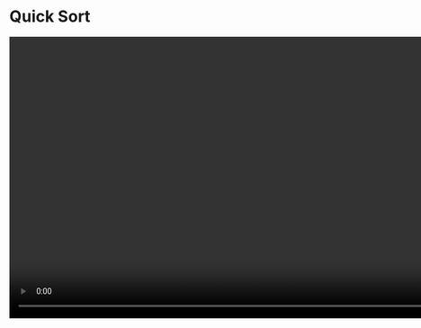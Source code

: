 # Quick Sort

<video src="https://youtu.be/Hoixgm4-P4M?feature=shared" width="1000" mini-player="true" preview-src="hinh-quicksort.jpg"/>

[GFG | Quick Sort](https://www.geeksforgeeks.org/quick-sort/)

## Definition

Quicksort, also known as partition-exchange sort, is a widely used comparison-based sorting algorithm in computer science. It was developed by Tony Hoare in 1960. Quicksort is known for its efficiency and is often used as the basis for sorting large datasets due to its average and best-case time complexity of `O(n log n)`. The algorithm works by employing a divide-and-conquer strategy and follows these main steps:

<deflist style="full" collapsible="true">
    <def title="Partitioning">
        Quicksort begins by selecting a <b>pivot</b> element from the array. The pivot's choice can vary, but it's typically the first or last element in the array.
    </def>
    <def title="Reordering">
        The elements of the array are then rearranged in such a way that all elements smaller than the pivot are placed to its left, and all elements greater are placed to its right. This step is sometimes called the <b>partitioning</b> step.
    </def>
    <def title="Recursion">
        Quicksort is applied recursively to the subarrays created on the left and right of the pivot, effectively sorting them.
    </def>
    <def title="Combining">
        Once the recursive sorting is complete, the sorted subarrays are combined, and the entire array becomes sorted.
    </def>
</deflist>

## Partitioning

<tabs width="800">
    <tab title="Visual 1">
        <img src="https://blogger.googleusercontent.com/img/a/AVvXsEj_5g_ulJTm7AnqNrfjUt3zYDUi0qf6eepoRqnDvvUhBKIf_vdqP-982F2zX_xV3k1148k8oozojzlBGhKUPrbUshDZs9VMCT0F-iQC8NmV68gDceOu1AIEkl520KEmXgaPXb_R3PdtHNAHhfXHfHDWjQSIpFoKPqC2MIz1Mv50u1XVXI8Gpe2AXu9_3g=s16000" alt="partitioning">
    </tab>
    <tab title="Visual 2">
        <img src="https://www.baeldung.com/wp-content/uploads/sites/4/2021/06/Quicksort-891x1024-1.png" alt="Partitioning">
    </tab>
</tabs>

The efficiency of quicksort is highly dependent on the choice of the pivot element. In the best-case scenario, where the pivot consistently divides the array into nearly equal halves, it achieves its optimal time complexity of `O(n log n)`. However, in the worst-case scenario, where the pivot choice is poor and consistently results in unbalanced partitions, the time complexity can degrade to `O(n^2)`. To mitigate this, various pivot selection strategies, such as selecting the median of three random elements, can be employed to improve its performance.

[//]: # (FIXME : rework link as embeded / iframe)
[//]: # (![dsa](https://opendsa-server.cs.vt.edu/embed/quicksortCON&#41;)

## Pseudo-implementation

<tabs>
    <tab title="quicksort">
        <code-block lang="c++">
        void quicksort(int *A, int n, int m)              
        {
            // shuffle the array  
            std::random_shuffle(A, A + n)
            // call recursive quicksort
            r_quicksort(A, 0, n - 1);
        }
        </code-block>
    </tab>
    <tab title="r_quicksort">
        <code-block lang="c++">
            void r_quicksort(int *A, int lo, int hi)                                           
            {
                if (hi <= lo) return;
                int p = partition(A, lo, hi);
                r_quicksort(A, lo, p - 1);
                r_quicksort(A, p + 1, hi);
            }
        </code-block>
    </tab>
    <tab title="partition">
        <code-block lang="c++" include-lines="0-10">
            int partition (int *A, int lo, int hi)                      
            {
                int i = lo;
                int j = hi + 1;  
                while (1) {
                    // while A[i] < pivot, increase i 
                    while (A[++i] < A[lo])
                        if (i == hi) break;
                    // while A[i] > pivot, decrease j 
                    while (A[lo] < A[--j])
                        if (j == lo) break;
                        // if i and j cross exit theloop
                        if(i >= j) break;
                        // swap A[i] and A[j]
                        std::swap(A[i], A[j]);
                }
                // swap the pivot with A[j]  
                std::swap(A[lo], A[j]);
                //return pivot's position
                return j;
            }
        </code-block>
    </tab>
</tabs>

[//]: # (FIXME : setup embed / iframe)
[//]: # (<iframe width="100%" height="500" src="https://opendsa-server.cs.vt.edu/embed/quicksortAV"></iframe>)

## Analysis : Mathematical & Empirical

[//]: # (FIXME : reconsider use...)
[//]: # ([Analysis of Quick Sort]&#40;https://www.khanacademy.org/computing/computer-science/algorithms/quick-sort/a/analysis-of-quicksort&#41;)

<tabs>
    <tab title="Explanation">
        <video src="https://youtu.be/YQhfIoK8UDY?feature=shared" width="800" mini-player="true" preview-src="quick-sort-diagram.PNG"/>
    </tab>
    <tab title="Worst-case">
        <table>
            <tr>
                <td><b>Visualize</b><br/><img src="https://cdn.kastatic.org/ka-perseus-images/7da2ac32779bef669a6f05decb62f219a9132158.png" alt="quicksort recursion tree | worst-case" width="400"><br/>
                <code-block collapsible="true" collapsed-title="Complexity">
                    c { n + (n-1) + (n-2) + (n-3) + ... 1 }
                        = c * ( {n(n+1)} / {2} ) 
                        = 𝛩(n^2)
                </code-block>
                </td>
                <td>
                    <b>Input sorted, reverse order, equal elements</b><br/>
                    <code-block>
                        T(n) = T(n - 1) + T(0) + 𝛩(n)
                            = T(n - 1) + 𝛩(1) + 𝛩(n)
                            = T(n - 1) + 𝛩(n)
                            = ⋅⋅⋅
                            = 𝛩(n^2)
                    </code-block><br/>
                    can shuffle or <a href="https://youtu.be/HY64dw_Af94">randomize</a> the array (to avoid the worst-case)
                </td>
            </tr>
        </table>
    </tab>
    <tab title="Best-case">
        <table>
            <tr>
                <td><b>Visualize</b><br/><img src="https://cdn.kastatic.org/ka-perseus-images/21cd0d70813845d67fbb11496458214f90ad7cb8.png" alt="quicksort recursion tree | best-case">
                </td>
                <td>
                    <b>Pivot partitions array evenly<br><i>almost never happens</i></b><br/>
                    <code-block>
                        T(n) = 2T( ({n} / {2} ) + 𝛩(n)
                            = ⋅⋅⋅
                            = 𝛩(n log n)
                    </code-block><br/>
                </td>
            </tr>
        </table>
    </tab>
    <tab title="Average-case">
        <table>
            <tr>
                <td><b>Visualize</b><br/><img src="https://cdn-images-1.medium.com/max/600/1*h6C8WodiZvZ04CwgOKOgBA.png" alt="quicksort recursion tree | average-case">
                </td>
                <td>
                    <b>Analysis is more complex</b><br/>
                    <ul>
                        <li>Consider a 9-to-1 proportional split</li>
                        <li>Even a 99-to-1 split yields same running time</li>
                        <li>Faster than merge sort in practice (less data movement)</li>
                    </ul><br>
                    <code-block>
                        T(n) = T( {n}/{10} ) + T( {9n}/{10} ) + 𝛩(n)
                            = ⋅⋅⋅
                            = 𝛩(n log n)
                    </code-block><br>
                    Add all <code>cn</code> from side of tree with greatest depth (right subtree)
                    <br>
                    <code-block>
                        T(n) = cn * log_{ {10}/{9} } n
                             = 𝛩(n log n)
                    </code-block><br/>
                </td>
            </tr>
        </table>
    </tab>
    <tab title="Compared M. Efficiency">
        <table>
            <tr>
                <td></td> <td>Best-Case</td> <td>Average-Case</td> <td>Worst-Case</td> <td>Stable</td> <td>In-place</td>
            </tr>
            <tr>
                <td>Selection Sort</td> <td>n<sup>2</sup></td> <td>n<sup>2</sup></td> <td>n<sup>2</sup></td> <td>no</td> <td>yes</td>
            </tr>
            <tr>
                <td>Insertion Sort</td> <td>n</td> <td>n<sup>2</sup></td> <td>n<sup>2</sup></td> <td>yes</td> <td>yes</td>
            </tr>
            <tr>
                <td>Merge Sort</td> <td>n log n</td> <td>n log n</td> <td>n log n</td> <td>yes</td> <td>no</td>
            </tr>
            <tr>
                <td>Quick Sort</td> <td>n log n</td> <td>n log n</td> <td>n<sup>2</sup></td> <td>no</td> <td>yes</td>
            </tr>
        </table><br/>
        Quicksort's efficiency and simplicity make it a popular choice for sorting algorithms, and it's often used in practice. It's worth noting that while quicksort is typically very efficient, it may not be suitable for certain specialized scenarios where stability or guaranteed worst-case performance is required.
    </tab>
    <tab title="Compared E. Efficiency">
        <img src="12_s16.png" alt="emiprial analysis | running time estimates">
        <a href="https://www.cs.princeton.edu/courses/archive/spring18/cos226/lectures/23Quicksort.pdf">https://www.cs.princeton.edu/courses/archive/spring18/cos226/lectures/23Quicksort.pdf</a>
    </tab>
</tabs>

## Comments on Quick Sort

{style="medium" sorted=""}
Properties
: - benefits substantially from code tuning

Improvements
: use insertion sort for small arrays
: - avoid overhead on small instances (~10 elements) median of 3 elements
: - estimate true median by inspecting 3 random elements [three-way partitioning](https://www.toptal.com/developers/sorting-algorithms/quick-sort-3-way)
: - create three partitions `≤ pivot`, `== pivot`, `≥ pivot`
